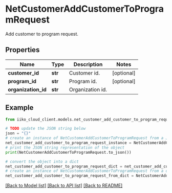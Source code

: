 # NetCustomerAddCustomerToProgramRequest

Add customer to program request.

## Properties

Name | Type | Description | Notes
------------ | ------------- | ------------- | -------------
**customer_id** | **str** | Customer id. | [optional] 
**program_id** | **str** | Program id. | [optional] 
**organization_id** | **str** | Organization id. | 

## Example

```python
from iiko_cloud_client.models.net_customer_add_customer_to_program_request import NetCustomerAddCustomerToProgramRequest

# TODO update the JSON string below
json = "{}"
# create an instance of NetCustomerAddCustomerToProgramRequest from a JSON string
net_customer_add_customer_to_program_request_instance = NetCustomerAddCustomerToProgramRequest.from_json(json)
# print the JSON string representation of the object
print(NetCustomerAddCustomerToProgramRequest.to_json())

# convert the object into a dict
net_customer_add_customer_to_program_request_dict = net_customer_add_customer_to_program_request_instance.to_dict()
# create an instance of NetCustomerAddCustomerToProgramRequest from a dict
net_customer_add_customer_to_program_request_from_dict = NetCustomerAddCustomerToProgramRequest.from_dict(net_customer_add_customer_to_program_request_dict)
```
[[Back to Model list]](../README.md#documentation-for-models) [[Back to API list]](../README.md#documentation-for-api-endpoints) [[Back to README]](../README.md)


